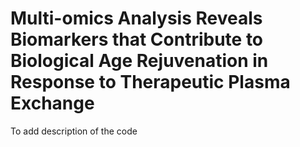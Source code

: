 # Multi-omics Analysis Reveals Biomarkers that Contribute to Biological Age Rejuvenation in Response to Therapeutic Plasma Exchange

To add description of the code 
